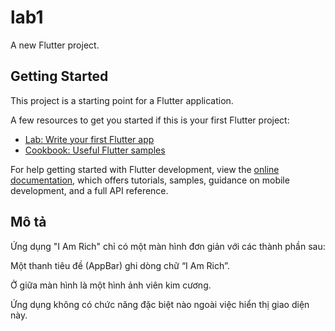# lab1

A new Flutter project.

## Getting Started

This project is a starting point for a Flutter application.

A few resources to get you started if this is your first Flutter project:

- [Lab: Write your first Flutter app](https://docs.flutter.dev/get-started/codelab)
- [Cookbook: Useful Flutter samples](https://docs.flutter.dev/cookbook)

For help getting started with Flutter development, view the
[online documentation](https://docs.flutter.dev/), which offers tutorials,
samples, guidance on mobile development, and a full API reference.

## Mô tả

Ứng dụng "I Am Rich" chỉ có một màn hình đơn giản với các thành phần sau:

Một thanh tiêu đề (AppBar) ghi dòng chữ “I Am Rich”.

Ở giữa màn hình là một hình ảnh viên kim cương.

Ứng dụng không có chức năng đặc biệt nào ngoài việc hiển thị giao diện này.
